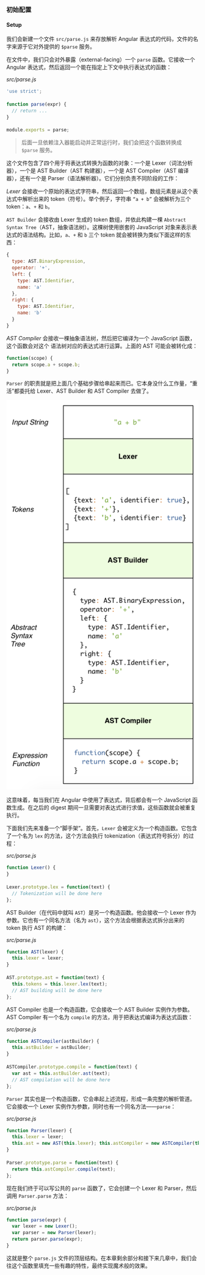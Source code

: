### 初始配置
#### Setup

我们会新建一个文件 `src/parse.js` 来存放解析 Angular 表达式的代码，文件的名字来源于它对外提供的 `$parse` 服务。

在文件中，我们只会对外暴露（external-facing）一个 `parse` 函数。它接收一个 Angular 表达式，然后返回一个能在指定上下文中执行表达式的函数：

_src/parse.js_

```js
'use strict';

function parse(expr) {
  // return ...
}

module.exports = parse;
```

> 后面一旦依赖注入器能启动并正常运行时，我们会把这个函数转换成 `$parse` 服务。

这个文件包含了四个用于将表达式转换为函数的对象：一个是 Lexer（词法分析器），一个是 AST Builder（AST 构建器），一个是 AST Compiler（AST 编译器），还有一个是 Parser（语法解析器）。它们分别负责不同阶段的工作：

_Lexer_ 会接收一个原始的表达式字符串，然后返回一个数组，数组元素是从这个表达式中解析出来的 token（符号）。举个例子，字符串 `“a + b”` 会被解析为三个 token：`a`、`+` 和 `b`。

`AST Builder` 会接收由 Lexer 生成的 token 数组，并依此构建一棵 `Abstract Syntax Tree`（AST，抽象语法树）。这棵树使用嵌套的 JavaScript 对象来表示表达式的语法结构。比如，`a`、`+` 和 `b` 三个 token 就会被转换为类似下面这样的东西：

```js
{
  type: AST.BinaryExpression,
  operator: '+',
  left: {
    type: AST.Identifier,
    name: 'a'
  },
  right: {
    type: AST.Identifier,
    name: 'b'
  }
}
```

_AST Compiler_ 会接收一棵抽象语法树，然后把它编译为一个 JavaScript 函数，这个函数会对这个
语法树对应的表达式进行运算。上面的 AST 可能会被转化成：

```js
function(scope) {
  return scope.a + scope.b;
}
```

`Parser` 的职责就是把上面几个基础步骤给串起来而已。它本身没什么工作量，“重活”都委托给 Lexer、AST Builder 和 AST Compiler 去做了。

![expression-parsing](/assets/6-literal-expressions/expression-parsing.png)

这意味着，每当我们在 Angular 中使用了表达式，背后都会有一个 JavaScript 函数生成。在之后的 digest 期间一旦需要对表达式进行求值，这些函数就会被重复执行。

下面我们先来准备一个“脚手架”。首先，`Lexer` 会被定义为一个构造函数。它包含了一个名为 `lex` 的方法，这个方法会执行 tokenization（表达式符号拆分）的过程：

_src/parse.js_

```js
function Lexer() {
}

Lexer.prototype.lex = function(text) {
  // Tokenization will be done here
};
```

AST Builder（在代码中就叫 `AST`）是另一个构造函数。他会接收一个 Lexer 作为参数。它也有一个同名方法（名为 `ast`），这个方法会根据表达式拆分出来的 token 执行 AST 的构建：

_src/parse.js_

```js
function AST(lexer) {
  this.lexer = lexer;
}

AST.prototype.ast = function(text) {
  this.tokens = this.lexer.lex(text);
  // AST building will be done here
};
```

AST Compiler 也是一个构造函数，它会接收一个 AST Builder 实例作为参数。AST Compiler 有一个名为 `compile` 的方法，用于把表达式编译为表达式函数：

_src/parse.js_

```js
function ASTCompiler(astBuilder) {
  this.astBuilder = astBuilder;
}

ASTCompiler.prototype.compile = function(text) {
  var ast = this.astBuilder.ast(text);
  // AST compilation will be done here
};
```

`Parser` 其实也是一个构造函数，它会串起上述流程，形成一条完整的解析管道。它会接收一个 Lexer 实例作为参数，同时也有一个同名方法——`parse`：

_src/parse.js_

```js
function Parser(lexer) {
  this.lexer = lexer;
  this.ast = new AST(this.lexer); this.astCompiler = new ASTCompiler(this.ast);
}

Parser.prototype.parse = function(text) {
  return this.astCompiler.compile(text);
};
```

现在我们终于可以写公共的 `parse` 函数了，它会创建一个 Lexer 和 Parser，然后调用 `Parser.parse` 方法：

_src/parse.js_

```js
function parse(expr) {
  var lexer = new Lexer();
  var parser = new Parser(lexer);
  return parser.parse(expr);
}
```

这就是整个 `parse.js` 文件的顶层结构。在本章剩余部分和接下来几章中，我们会往这个函数里填充一些有趣的特性，最终实现魔术般的效果。